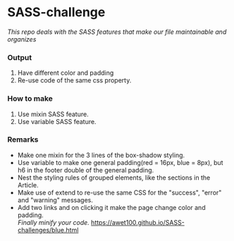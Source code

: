# SASS-challenge
_This repo deals with the SASS features that make our file maintainable and organizes_
### Output
1. Have different color and padding
2. Re-use code of the same css property.
### How to make
1. Use mixin SASS feature.
2. Use variable SASS feature.
### Remarks
* Make one mixin for the 3 lines of the box-shadow styling.
* Use variable to make one general padding(red = 16px, blue = 8px), but h6 in the footer double of the general padding.
* Nest the styling rules of grouped elements, like the sections in the Article.
* Make use of extend to re-use the same CSS for the "success", "error" and "warning" messages.
* Add two links and on clicking it make the page change color and padding. <br>
_Finally minify your code._
https://awet100.github.io/SASS-challenges/blue.html
